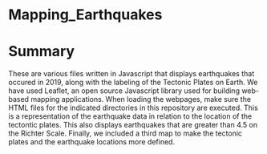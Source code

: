 # Mapping_Earthquakes

# Summary
These are various files written in Javascript that displays earthquakes that occured in 2019, along with the labeling of the Tectonic Plates on Earth. We have used Leaflet, an open source Javascript library used for building web-based mapping applications. When loading the webpages, make sure the HTML files for the indicated directories in this repository are executed. This is a representation of the earthquake data in relation to the location of the tectontic plates. This also displays earthquakes that are greater than 4.5 on the Richter Scale. Finally, we included a third map to make the tectonic plates and the earthquake locations more defined. 
